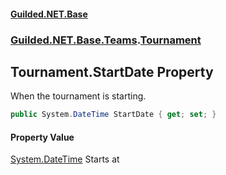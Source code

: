 #### [Guilded.NET.Base](Guilded_NET_Base.md 'Guilded.NET.Base')
### [Guilded.NET.Base.Teams](Guilded_NET_Base.md#Guilded_NET_Base_Teams 'Guilded.NET.Base.Teams').[Tournament](Tournament.md 'Guilded.NET.Base.Teams.Tournament')
## Tournament.StartDate Property
When the tournament is starting.  
```csharp
public System.DateTime StartDate { get; set; }
```
#### Property Value
[System.DateTime](https://docs.microsoft.com/en-us/dotnet/api/System.DateTime 'System.DateTime')
Starts at
